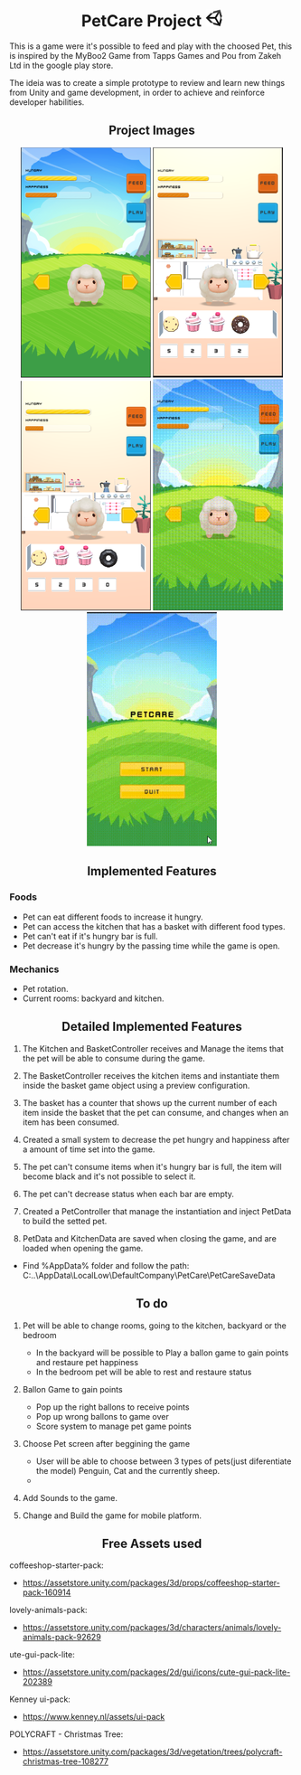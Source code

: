 <h1 align="center">PetCare Project <img src="PetCare/Assets/ProjectImagesVideos/UnityImage.jfif" width="30"> </h1>  

This is a game were it's possible to feed and play with the choosed Pet, this is inspired by the MyBoo2 Game from Tapps Games and Pou from Zakeh Ltd in the google play store.

The ideia was to create a simple prototype to review and learn new things from Unity and game development, in order to achieve and reinforce developer habilities.

<h2 align="center">Project Images </h2>

<p align="center">
  <img src="PetCare/Assets/ProjectImagesVideos/Backyard.PNG" width="230">  
  <img src="PetCare/Assets/ProjectImagesVideos/Kitchen.PNG" width="230">
  <img src="PetCare/Assets/ProjectImagesVideos/FullHungry.PNG" width="230">
  <img src="PetCare/Assets/ProjectImagesVideos/PetRotationGif.gif" width="230"/>
  <img src="PetCare/Assets/ProjectImagesVideos/PetCareDemoGif.gif" width="230"/>
</p>
 
<h2 align="center">Implemented Features</h2> 

### Foods
* Pet can eat different foods to increase it hungry.
* Pet can access the kitchen that has a basket with different food types.
* Pet can't eat if it's hungry bar is full.
* Pet decrease it's hungry by the passing time while the game is open.

### Mechanics
* Pet rotation.
* Current rooms: backyard and kitchen.

<h2 align="center">Detailed Implemented Features</h2> 

1. The Kitchen and BasketController receives and Manage the items that the pet will be able to consume during the game.

2. The BasketController receives the kitchen items and instantiate them inside the basket game object using a preview configuration.

3. The basket has a counter that shows up the current number of each item inside the basket that the pet can consume, and changes when an item has been consumed.

4. Created a small system to decrease the pet hungry and happiness after a amount of time set into the game.

5. The pet can't consume items when it's hungry bar is full, the item will become black and it's not possible to select it.

6. The pet can't decrease status when each bar are empty.

7. Created a PetController that manage the instantiation and inject PetData to build the setted pet.

8. PetData and KitchenData are saved when closing the game, and are loaded when opening the game. 
* Find %AppData% folder and follow the path: C:..\AppData\LocalLow\DefaultCompany\PetCare\PetCareSaveData

<h2 align="center">To do</h2> 

1. Pet will be able to change rooms, going to the kitchen, backyard or the bedroom
    * In the backyard will be possible to Play a ballon game to gain points and restaure pet happiness
    * In the bedroom pet will be able to rest and restaure status

2. Ballon Game to gain points
    * Pop up the right ballons to receive points
    * Pop up wrong ballons to game over
    * Score system to manage pet game points

3. Choose Pet screen after beggining the game
    * User will be able to choose between 3 types of pets(just diferentiate the model) Penguin, Cat and the currently sheep.
    *
4. Add Sounds to the game.

5. Change and Build the game for mobile platform.

<h2 align="center">Free Assets used</h2> 

coffeeshop-starter-pack: 
* https://assetstore.unity.com/packages/3d/props/coffeeshop-starter-pack-160914

lovely-animals-pack: 
* https://assetstore.unity.com/packages/3d/characters/animals/lovely-animals-pack-92629

ute-gui-pack-lite: 
* https://assetstore.unity.com/packages/2d/gui/icons/cute-gui-pack-lite-202389

Kenney ui-pack: 
* https://www.kenney.nl/assets/ui-pack

POLYCRAFT - Christmas Tree:
* https://assetstore.unity.com/packages/3d/vegetation/trees/polycraft-christmas-tree-108277

